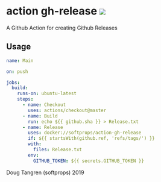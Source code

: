 # action gh-release [![](https://github.com/softprops/action-gh-release/workflows/Main/badge.svg)](https://github.com/softprops/action-gh-release/actions)


A Github Action for creating Github Releases

## Usage

```yaml
name: Main

on: push

jobs:
  build:
    runs-on: ubuntu-latest
    steps:
      - name: Checkout
        uses: actions/checkout@master
      - name: Build
        run: echo ${{ github.sha }} > Release.txt
      - name: Release
        uses: docker://softprops/action-gh-release
        if: ${{ startsWith(github.ref, 'refs/tags/') }}
        with:
          files: Release.txt
        env:
          GITHUB_TOKEN: ${{ secrets.GITHUB_TOKEN }}
```

Doug Tangren (softprops) 2019